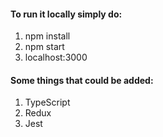 #### To run it locally simply do:
1. npm install
2. npm start
3. localhost:3000


#### Some things that could be added:
1. TypeScript
2. Redux
3. Jest